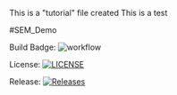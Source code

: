 This is a "tutorial" file created
This is a test


#SEM_Demo

Build Badge: ![workflow](https://github.com/OziomaEunice/sem/actions/workflows/main.yml/badge.svg)


License: [![LICENSE](https://img.shields.io/github/license/OziomaEunice/sem.svg?style=flat-square)](https://github.com/<github-username>/sem/blob/master/LICENSE)


Release: [![Releases](https://img.shields.io/github/release/OziomaEunice/sem/all.svg?style=flat-square)](https://github.com/<github-username>/sem/releases)
